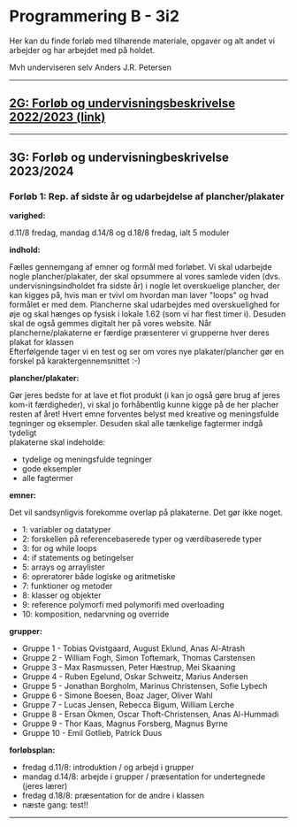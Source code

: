 # Programmering B - 3i2  

Her kan du finde forløb med tilhørende materiale, opgaver og alt andet vi arbejder og har arbejdet med på holdet.

Mvh underviseren selv Anders J.R. Petersen

---
## [2G: Forløb og undervisningsbeskrivelse 2022/2023 (link)](forlob_2i2/README_2i2.md)    

---
## 3G: Forløb og undervisningbeskrivelse 2023/2024

### Forløb 1: Rep. af sidste år og udarbejdelse af plancher/plakater

**varighed:** 

d.11/8 fredag, mandag d.14/8 og d.18/8 fredag, ialt 5 moduler

**indhold:**  

Fælles gennemgang af emner og formål med forløbet. Vi skal udarbejde nogle plancher/plakater, der skal opsummere al vores samlede viden (dvs. undervisningsindholdet fra sidste år) i nogle let overskuelige plancher, der kan kigges på, hvis man er tvivl om hvordan man laver "loops" og hvad formålet er med dem. Plancherne skal udarbejdes med overskuelighed for øje og skal hænges op fysisk i lokale 1.62 (som vi har flest timer i). Desuden skal de også gemmes digitalt her på vores website.
Når plancherne/plakaterne er færdige præsenterer vi grupperne hver deres plakat for klassen     
Efterfølgende tager vi en test og ser om vores nye plakater/plancher gør en forskel på karaktergennemsnittet :-)

**plancher/plakater:** 

Gør jeres bedste for at lave et flot produkt (i kan jo også gøre brug af jeres kom-it færdigheder), vi skal jo forhåbentlig kunne kigge på de her placher resten af året!
Hvert emne forventes belyst med kreative og meningsfulde tegninger og eksempler. Desuden skal alle tænkelige fagtermer indgå tydeligt  
plakaterne skal indeholde:
- tydelige og meningsfulde tegninger
- gode eksempler
- alle fagtermer

**emner:**

Det vil sandsynligvis forekomme overlap på plakaterne. Det gør ikke noget. 
- 1: variabler og datatyper
- 2: forskellen på referencebaserede typer og værdibaserede typer
- 3: for og while loops
- 4: if statements og betingelser
- 5: arrays og arraylister
- 6: opreratorer både logiske og aritmetiske
- 7: funktioner og metoder
- 8: klasser og objekter
- 9: reference polymorfi med polymorifi med overloading
- 10: komposition, nedarvning og override

**grupper:**

 - Gruppe 1 - Tobias Qvistgaard, August Eklund, Anas Al-Atrash
 - Gruppe 2 - William Fogh, Simon Toftemark, Thomas Carstensen
 - Gruppe 3 - Max Rasmussen, Peter Hæstrup, Mei Skaaning
 - Gruppe 4 - Ruben Egelund, Oskar Schweitz, Marius Andersen
 - Gruppe 5 - Jonathan Borgholm, Marinus Christensen, Sofie Lybech
 - Gruppe 6 - Simone Boesen, Boaz Jager, Oliver Wahl
 - Gruppe 7 - Lucas Jensen, Rebecca Bigum, William Lerche
 - Gruppe 8 - Ersan Ökmen, Oscar Thoft-Christensen, Anas Al-Hummadi
 - Gruppe 9 - Thor Kaas, Magnus Forsberg, Magnus Byrne
 - Gruppe 10 - Emil Gotlieb, Patrick Duus

**forløbsplan:**

- fredag d.11/8: introduktion / og arbejd i grupper
- mandag d.14/8: arbejde i grupper / præsentation for undertegnede (jeres lærer)
- fredag d.18/8: præsentation for de andre i klassen
- næste gang: test!!

---
